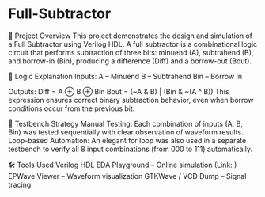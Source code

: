 # Full-Subtractor
📘 Project Overview
This project demonstrates the design and simulation of a Full Subtractor using Verilog HDL. A full subtractor is a combinational logic circuit that performs subtraction of three bits: minuend (A), subtrahend (B), and borrow-in (Bin), producing a difference (Diff) and a borrow-out (Bout).

🧮 Logic Explanation
Inputs:
A – Minuend
B – Subtrahend
Bin – Borrow In

Outputs:
Diff = A ⊕ B ⊕ Bin
Bout = (~A & B) | (Bin & ~(A ^ B))
This expression ensures correct binary subtraction behavior, even when borrow conditions occur from the previous bit.

🧪 Testbench Strategy
Manual Testing: Each combination of inputs (A, B, Bin) was tested sequentially with clear observation of waveform results.
Loop-based Automation: An elegant for loop was also used in a separate testbench to verify all 8 input combinations (from 000 to 111) automatically.

🛠️ Tools Used
Verilog HDL
EDA Playground – Online simulation (Link: )
EPWave Viewer – Waveform visualization
GTKWave / VCD Dump – Signal tracing

